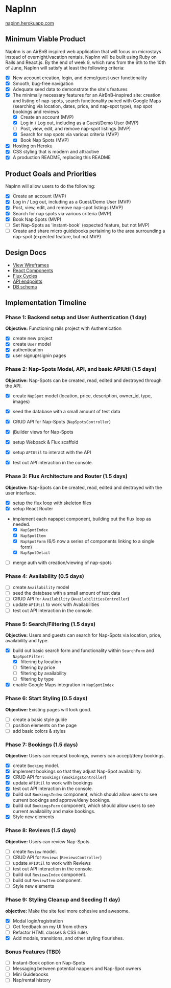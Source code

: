 # NapInn

[napinn.herokuapp.com](http://napinn.herokuapp.com)

## Minimum Viable Product

NapInn is an AirBnB inspired web application that will focus on microstays instead of overnight/vacation rentals. NapInn will be built using Ruby on Rails and React.js. By the end of week 9, which runs from the 6th to the 10th of June, NapInn will satisfy at least the following criteria:

- [x] New account creation, login, and demo/guest user functionality
- [x] Smooth, bug-free navigation
- [x] Adequate seed data to demonstrate the site's features
- [x] The minimally necessary features for an AirBnB-inspired site: creation and listing of nap-spots, search functionality paired with Google Maps (searching via location, dates, price, and nap-spot type), nap spot bookings and reviews
  - [x] Create an account (MVP)
  - [x] Log in / Log out, including as a Guest/Demo User (MVP)
  - [ ] Post, view, edit, and remove nap-spot listings (MVP)
  - [x] Search for nap spots via various criteria (MVP)
  - [x] Book Nap Spots (MVP)
- [x] Hosting on Heroku
- [x] CSS styling that is modern and attractive
- [x] A production README, replacing this README

<!--(**NB**: check out the [sample production README](https://github.com/appacademy/sample-project-proposal/blob/master/docs/production_readme.md) -- I'll write this later)
 -->
## Product Goals and Priorities

NapInn will allow users to do the following:

<!-- This is a Markdown checklist. Use it to keep track of your
progress. Put an x between the brackets for a checkmark: [x] -->

- [x] Create an account (MVP)
- [x] Log in / Log out, including as a Guest/Demo User (MVP)
- [x] Post, view, edit, and remove nap-spot listings (MVP)
- [x] Search for nap spots via various criteria (MVP)
- [x] Book Nap Spots (MVP)
- [ ] Set Nap-Spots as 'instant-book' (expected feature, but not MVP)
- [ ] Create and share micro guidebooks pertaining to the area surrounding a nap-spot (expected feature, but not MVP)

## Design Docs
* [View Wireframes][views]
* [React Components][components]
* [Flux Cycles][flux-cycles]
* [API endpoints][api-endpoints]
* [DB schema][schema]

[views]: ./project-proposal/docs/views.md
[components]: ./project-proposal/docs/components.md
[flux-cycles]: ./project-proposal/docs/flux-cycles.md
[api-endpoints]: ./project-proposal/docs/api-endpoints.md
[schema]: ./project-proposal/docs/schema.md

## Implementation Timeline

### Phase 1: Backend setup and User Authentication (1 day)

**Objective:** Functioning rails project with Authentication

- [x] create new project
- [x] create `User` model
- [x] authentication
- [x] user signup/signin pages

### Phase 2: Nap-Spots Model, API, and basic APIUtil (1.5 days)

**Objective:** Nap-Spots can be created, read, edited and destroyed through
the API.

- [x] create `NapSpot` model (location, price, description, owner_id, type, images)
- [x] seed the database with a small amount of test data
- [x] CRUD API for Nap-Spots (`NapSpotsController`)
- [x] jBuilder views for Nap-Spots
- [x] setup Webpack & Flux scaffold
- [x] setup `APIUtil` to interact with the API
- [x] test out API interaction in the console.


### Phase 3: Flux Architecture and Router (1.5 days)

**Objective:** Nap-Spots can be created, read, edited and destroyed with the
user interface.

- [x] setup the flux loop with skeleton files
- [x] setup React Router
- implement each napspot component, building out the flux loop as needed.
  - [x] `NapSpotIndex`
  - [x] `NapSpotItem`
  - [x] `NapSpotForm` (6/5 now a series of components linking to a single form)
  - [x] `NapSpotDetail`
- [ ] merge auth with creation/viewing of nap-spots

### Phase 4: Availability (0.5 days)

- [ ] create `Availability` model
- [ ] seed the database with a small amount of test data
- [ ] CRUD API for `Availability` (`AvailabilitiesController`)
- [ ] update `APIUtil` to work with Availabilities
- [ ] test out API interaction in the console.

### Phase 5: Search/Filtering (1.5 days)

**Objective:** Users and guests can search for Nap-Spots via location, price, availability and type.

- [x] build out basic search form and functionality within `SearchForm` and `NapSpotFilter`:
  - [x] filtering by location
  - [ ] filtering by price
  - [ ] filtering by availability
  - [ ] filtering by type
- [x] enable Google Maps integration in `NapSpotIndex`

### Phase 6: Start Styling (0.5 days)

**Objective:** Existing pages will look good.

- [ ] create a basic style guide
- [ ] position elements on the page
- [ ] add basic colors & styles

### Phase 7: Bookings (1.5 days)

**Objective:** Users can request bookings, owners can accept/deny bookings.

- [x] create `Booking` model.
- [x] implement bookings so that they adjust Nap-Spot availability.
- [x] CRUD API for `Bookings` (`BookingsController`)
- [x] update `APIUtil` to work with bookings
- [x] test out API interaction in the console.
- [x] build out `BookingsIndex` component, which should allow users to see current bookings and approve/deny bookings.
- [x] build out `BookingsForm` component, which should allow users to see current availability and make bookings.
- [x] Style new elements

### Phase 8: Reviews (1.5 days)

**Objective:** Users can review Nap-Spots.

- [ ] create `Review` model.
- [ ] CRUD API for `Reviews` (`ReviewsController`)
- [ ] update `APIUtil` to work with Reviews
- [ ] test out API interaction in the console.
- [ ] build out `ReviewsIndex` component.
- [ ] build out `ReviewItem` component.
- [ ] Style new elements

### Phase 9: Styling Cleanup and Seeding (1 day)

**objective:** Make the site feel more cohesive and awesome.

- [x] Modal login/registration
- [ ] Get feedback on my UI from others
- [ ] Refactor HTML classes & CSS rules
- [x] Add modals, transitions, and other styling flourishes.

### Bonus Features (TBD)
- [ ] Instant-Book option on Nap-Spots
- [ ] Messaging between potential nappers and Nap-Spot owners
- [ ] Mini Guidebooks
- [ ] Nap/rental history

<!-- [phase-one]: .project-proposal/docs/phases/phase1.md
[phase-two]: .project-proposal/docs/phases/phase2.md
[phase-three]: .project-proposal/docs/phases/phase3.md
[phase-four]: .project-proposal/docs/phases/phase4.md
[phase-five]: .project-proposal/docs/phases/phase5.md -->
